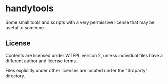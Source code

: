 # handytools
Some small tools and scripts with a very permissive license that may be useful to someone.

## License
Contents are licensed under WTFPL version 2, unless individual files have a different author and license terms.

Files explicitly under other licenses are located under the "3rdparty" directory.
